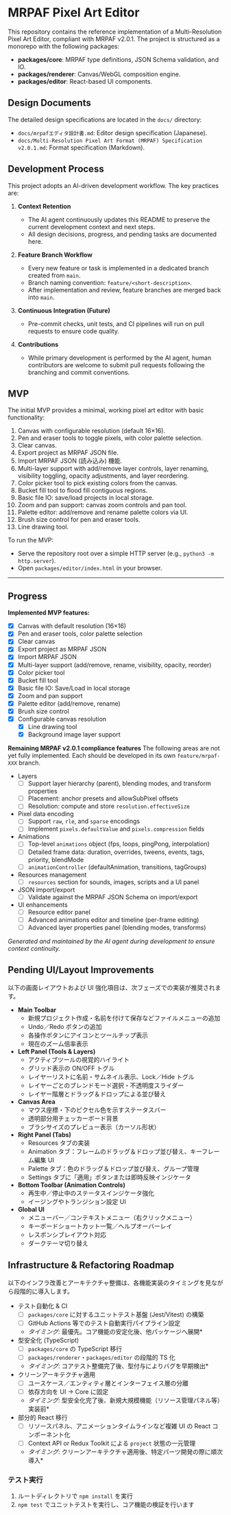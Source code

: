  # MRPAF Pixel Art Editor

 This repository contains the reference implementation of a Multi-Resolution Pixel Art Editor, compliant with MRPAF v2.0.1.
 The project is structured as a monorepo with the following packages:

 - **packages/core**: MRPAF type definitions, JSON Schema validation, and IO.
 - **packages/renderer**: Canvas/WebGL composition engine.
 - **packages/editor**: React-based UI components.

 ## Design Documents

 The detailed design specifications are located in the `docs/` directory:

 - `docs/mrpafエディタ設計書.md`: Editor design specification (Japanese).
 - `docs/Multi-Resolution Pixel Art Format (MRPAF) Specification v2.0.1.md`: Format specification (Markdown).

 ## Development Process

 This project adopts an AI-driven development workflow. The key practices are:

 1. **Context Retention**
    - The AI agent continuously updates this README to preserve the current development context and next steps.
    - All design decisions, progress, and pending tasks are documented here.

 2. **Feature Branch Workflow**
    - Every new feature or task is implemented in a dedicated branch created from `main`.
    - Branch naming convention: `feature/<short-description>`.
    - After implementation and review, feature branches are merged back into `main`.

 3. **Continuous Integration (Future)**
    - Pre-commit checks, unit tests, and CI pipelines will run on pull requests to ensure code quality.

 4. **Contributions**
    - While primary development is performed by the AI agent, human contributors are welcome to submit pull requests following the branching and commit conventions.

 ## MVP

 The initial MVP provides a minimal, working pixel art editor with basic functionality:
1. Canvas with configurable resolution (default 16×16).
2. Pen and eraser tools to toggle pixels, with color palette selection.
3. Clear canvas.
4. Export project as MRPAF JSON file.
5. Import MRPAF JSON (読み込み) 機能.
6. Multi-layer support with add/remove layer controls, layer renaming, visibility toggling, opacity adjustments, and layer reordering.
7. Color picker tool to pick existing colors from the canvas.
8. Bucket fill tool to flood fill contiguous regions.
9. Basic file IO: save/load projects in local storage.
10. Zoom and pan support: canvas zoom controls and pan tool.
11. Palette editor: add/remove and rename palette colors via UI.
12. Brush size control for pen and eraser tools.
13. Line drawing tool.

 To run the MVP:
 - Serve the repository root over a simple HTTP server (e.g., `python3 -m http.server`).
 - Open `packages/editor/index.html` in your browser.


 ---

 ## Progress

 **Implemented MVP features:**
 - [x] Canvas with default resolution (16×16)
 - [x] Pen and eraser tools, color palette selection
 - [x] Clear canvas
 - [x] Export project as MRPAF JSON
 - [x] Import MRPAF JSON
 - [x] Multi-layer support (add/remove, rename, visibility, opacity, reorder)
 - [x] Color picker tool
 - [x] Bucket fill tool
 - [x] Basic file IO: Save/Load in local storage
 - [x] Zoom and pan support
 - [x] Palette editor (add/remove, rename)
- [x] Brush size control
- [x] Configurable canvas resolution
  - [x] Line drawing tool
  - [x] Background image layer support

**Remaining MRPAF v2.0.1 compliance features**
The following areas are not yet fully implemented. Each should be developed in its own `feature/mrpaf-XXX` branch.

- Layers
  - [ ] Support layer hierarchy (parent), blending modes, and transform properties
  - [ ] Placement: anchor presets and allowSubPixel offsets
  - [ ] Resolution: compute and store `resolution.effectiveSize`
- Pixel data encoding
  - [ ] Support `raw`, `rle`, and `sparse` encodings
  - [ ] Implement `pixels.defaultValue` and `pixels.compression` fields
- Animations
  - [ ] Top-level `animations` object (fps, loops, pingPong, interpolation)
  - [ ] Detailed frame data: duration, overrides, tweens, events, tags, priority, blendMode
  - [ ] `animationController` (defaultAnimation, transitions, tagGroups)
- Resources management
  - [ ] `resources` section for sounds, images, scripts and a UI panel
- JSON import/export
  - [ ] Validate against the MRPAF JSON Schema on import/export
- UI enhancements
  - [ ] Resource editor panel
  - [ ] Advanced animations editor and timeline (per-frame editing)
  - [ ] Advanced layer properties panel (blending modes, transforms)

*Generated and maintained by the AI agent during development to ensure context continuity.*

## Pending UI/Layout Improvements
以下の画面レイアウトおよび UI 強化項目は、次フェーズでの実装が推奨されます。

- **Main Toolbar**
  - 新規プロジェクト作成・名前を付けて保存などファイルメニューの追加
  - Undo／Redo ボタンの追加
  - 各操作ボタンにアイコンとツールチップ表示
  - 現在のズーム倍率表示
- **Left Panel (Tools & Layers)**
  - アクティブツールの視覚的ハイライト
  - グリッド表示の ON/OFF トグル
  - レイヤーリストに名前・サムネイル表示、Lock／Hide トグル
  - レイヤーごとのブレンドモード選択・不透明度スライダー
  - レイヤー階層とドラッグ＆ドロップによる並び替え
- **Canvas Area**
  - マウス座標・下のピクセル色を示すステータスバー
  - 透明部分用チェッカーボード背景
  - ブラシサイズのプレビュー表示（カーソル形状）
- **Right Panel (Tabs)**
  - Resources タブの実装
  - Animation タブ：フレームのドラッグ＆ドロップ並び替え、キーフレーム編集 UI
  - Palette タブ：色のドラッグ＆ドロップ並び替え、グループ管理
  - Settings タブに「適用」ボタンまたは即時反映インジケータ
- **Bottom Toolbar (Animation Controls)**
  - 再生中／停止中のステータスインジケータ強化
  - イージングやトランジション設定 UI
- **Global UI**
  - メニューバー／コンテキストメニュー（右クリックメニュー）
  - キーボードショートカット一覧／ヘルプオーバーレイ
  - レスポンシブレイアウト対応
  - ダークテーマ切り替え

## Infrastructure & Refactoring Roadmap
以下のインフラ改善とアーキテクチャ整備は、各機能実装のタイミングを見ながら段階的に導入します。

- テスト自動化 & CI
  - [ ] `packages/core` に対するユニットテスト基盤 (Jest/Vitest) の構築
  - [ ] GitHub Actions 等でのテスト自動実行パイプライン設定
  - *タイミング*: 最優先。コア機能の安定化後、他パッケージへ展開*
- 型安全化 (TypeScript)
  - [ ] `packages/core` の TypeScript 移行
  - [ ] `packages/renderer`・`packages/editor` の段階的 TS 化
  - *タイミング*: コアテスト整備完了後、型付与によりバグを早期検出*
- クリーンアーキテクチャ適用
  - [ ] ユースケース／エンティティ層とインターフェイス層の分離
  - [ ] 依存方向を UI → Core に固定
  - *タイミング*: 型安全化完了後、新規大規模機能（リソース管理パネル等）実装前*
- 部分的 React 移行
  - [ ] リソースパネル、アニメーションタイムラインなど複雑 UI の React コンポーネント化
  - [ ] Context API or Redux Toolkit による `project` 状態の一元管理
  - *タイミング*: クリーンアーキテクチャ適用後、特定パーツ開発の際に順次導入*
  
### テスト実行
1. ルートディレクトリで `npm install` を実行
2. `npm test` でユニットテストを実行し、コア機能の検証を行います